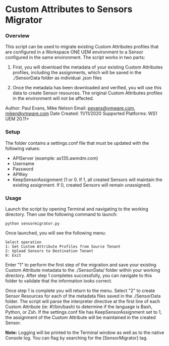 # Custom Attributes to Sensors Migrator

### Overview
<!-- Summary Start -->
This script can be used to migrate existing Custom Attributes profiles that are configured in a Workspace ONE UEM environment to a Sensor configured in the same environment.  The script works in two parts:

1) First, you will download the metadata of your existing Custom Attributes profiles, including the assignments, which will be saved in the ./SensorData folder as individual .json files

2) Once the metadata has been downloaded and verified, you will use this data to create Sensor resources.  The original Custom Attributes profiles in the environment will not be affected.

Author: Paul Evans, Mike Nelson
Email: pevans@vmware.com, miken@vmware.com
Date Created: 11/11/2020
Supported Platforms: WS1 UEM 20.11+
<!-- Summary End -->

### Setup

The folder contains a settings.conf file that must be updated with the following values:

* APIServer (example: as135.awmdm.com)
* Username
* Password
* APIKey
* KeepSensorAssignment (1 or 0.  If 1, all created Sensors will maintain the existing assignment.  If 0, created Sensors will remain unassigned).

### Usage

Launch the script by opening Terminal and navigating to the working directory.  Then use the following command to launch:


```
python sensormigrator.py

```

Once launched, you will see the following menu:

```
Select operation
1: Get Custom Attribute Profiles from Source Tenant
2: Upload Sensors to Destination Tenant
0: Exit
```

Enter "1" to perform the first step of the migration and save your existing Custom Attribute metadata to the ./SensorData/ folder within your working directory.  After step 1 completes successfully, you can navigate to this folder to validate that the information looks correct.

Once step 1 is complete you will return to the menu.  Select "2" to create Sensor Resources for each of the metadata files saved in the ./SensorData folder.  The script will parse the interpreter directive at the first line of each Custom Attribute (ie: #!/bin/bash) to determine if the language is Bash, Python, or Zsh.  If the settings.conf file has KeepSensorAssignment set to 1, the assignment of the Custom Attribute will be maintained in the created Sensor.

**Note:** Logging will be printed to the Terminal window as well as to the native Console log.  You can flag by searching for the [SensorMigrator] tag.
